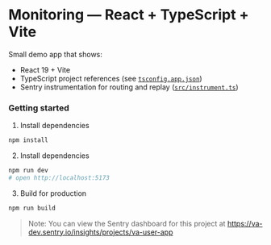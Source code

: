 # Monitoring — React + TypeScript + Vite

Small demo app that shows:

- React 19 + Vite
- TypeScript project references (see [`tsconfig.app.json`](tsconfig.app.json))
- Sentry instrumentation for routing and replay ([`src/instrument.ts`](src/instrument.ts))

### Getting started

1. Install dependencies

```sh
npm install
```

2. Install dependencies

```sh
npm run dev
# open http://localhost:5173
```

3. Build for production

```sh
npm run build
```

> Note: You can view the Sentry dashboard for this project at https://va-dev.sentry.io/insights/projects/va-user-app
